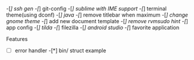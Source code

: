 
-[*] ssh gen
-[*] git-config
-[*] sublime with IME support
-[*] terminal theme(using dconf)
-[*] java
-[*] remove titlebar when maximum
-[*] change gnome theme
-[*] add new document template
-[*] remove rvmsudo hint
-[*] app config
	-[*] tilda
	-[*] filezilla
-[*] android studio
-[*] favorite application

Features
-[ ] error handler
-[*] bin/ struct example




